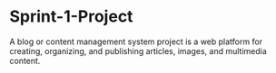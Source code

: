 # Sprint-1-Project
A blog or content management system project is a web platform for creating, organizing, and publishing articles, images, and multimedia content.
